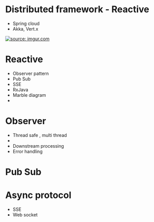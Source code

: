 # Distributed framework - Reactive 
+ Spring cloud 
+ Akka, Vert.x

<a href="https://imgur.com/satw5yO"><img src="https://i.imgur.com/satw5yO.png" title="source: imgur.com" /></a>

# Reactive 
+ Observer pattern 
+ Pub Sub 
+ SSE 
+ RxJava 
+ Marble diagram 
+ 



# Observer 
+ Thread safe , multi thread 
+
+ Downstream processing 
+ Error handling 

# Pub Sub 


# Async protocol 
+ SSE 
+ Web socket 
